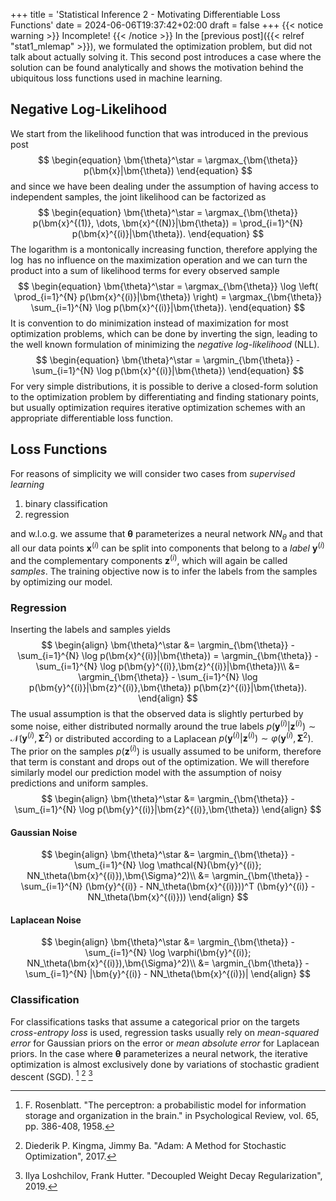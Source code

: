 +++
title = 'Statistical Inference 2 - Motivating Differentiable Loss Functions'
date = 2024-06-06T19:37:42+02:00
draft = false
+++
{{< notice warning >}}
Incomplete!
{{< /notice >}}
In the [previous post]({{< relref "stat1_mlemap" >}}), we formulated the optimization problem, but did not talk about actually solving it. This second post introduces a case where the solution can be found analytically and shows the motivation behind the ubiquitous loss functions used in machine learning.

## Negative Log-Likelihood
We start from the likelihood function that was introduced in the previous post
$$
\begin{equation}
\bm{\theta}^\star = \argmax_{\bm{\theta}} p(\bm{x}|\bm{\theta})
\end{equation}
$$
and since we have been dealing under the assumption of having access to independent samples, the joint likelihood can be factorized as
$$
\begin{equation}
    \bm{\theta}^\star = \argmax_{\bm{\theta}} p(\bm{x}^{(1)}, \dots, \bm{x}^{(N)}|\bm{\theta}) = \prod_{i=1}^{N} p(\bm{x}^{(i)}|\bm{\theta}).
\end{equation}
$$
The logarithm is a montonically increasing function, therefore applying the $\log$ has no influence on the maximization operation and we can turn the product into a sum of likelihood terms for every observed sample
$$
\begin{equation}
    \bm{\theta}^\star = \argmax_{\bm{\theta}} \log \left( \prod_{i=1}^{N} p(\bm{x}^{(i)}|\bm{\theta}) \right) = \argmax_{\bm{\theta}} \sum_{i=1}^{N} \log p(\bm{x}^{(i)}|\bm{\theta}).
\end{equation}
$$
It is convention to do minimization instead of maximization for most optimization problems, which can be done by inverting the sign, leading to the well known formulation of minimizing the *negative log-likelihood* (NLL).
$$
\begin{equation}
    \bm{\theta}^\star = \argmin_{\bm{\theta}} - \sum_{i=1}^{N} \log p(\bm{x}^{(i)}|\bm{\theta})
\end{equation}
$$
For very simple distributions, it is possible to derive a closed-form solution to the optimization problem by differentiating and finding stationary points, but usually optimization requires iterative optimization schemes with an appropriate differentiable loss function. 

## Loss Functions
For reasons of simplicity we will consider two cases from *supervised learning*
1. binary classification
2. regression

and w.l.o.g. we assume that $\bm{\theta}$ parameterizes a neural network $NN_\theta$ and that all our data points $\bm{x}^{(i)}$ can be split into components that belong to a *label* $\bm{y}^{(i)}$ and the complementary components $\bm{z}^{(i)}$, which will again be called *samples*. The training objective now is to infer the labels from the samples by optimizing our model.

### Regression
Inserting the labels and samples yields
$$
\begin{align}
    \bm{\theta}^\star &= \argmin_{\bm{\theta}} - \sum_{i=1}^{N} \log p(\bm{x}^{(i)}|\bm{\theta}) = \argmin_{\bm{\theta}} - \sum_{i=1}^{N} \log p(\bm{y}^{(i)},\bm{z}^{(i)}|\bm{\theta})\\
    &= \argmin_{\bm{\theta}} - \sum_{i=1}^{N} \log p(\bm{y}^{(i)}|\bm{z}^{(i)},\bm{\theta}) p(\bm{z}^{(i)}|\bm{\theta}).
\end{align}
$$
The usual assumption is that the observed data is slightly perturbed by some noise, either distributed normally around the true labels $p(\bm{y}^{(i)}|\bm{z}^{(i)}) \sim \mathcal{N}(\bm{y}^{(i)}, \bm{\Sigma}^2)$ or distributed according to a Laplacean $p(\bm{y}^{(i)}|\bm{z}^{(i)}) \sim \varphi (\bm{y}^{(i)}, \bm{\Sigma}^2)$. The prior on the samples $p(\bm{z}^{(i)})$ is usually assumed to be uniform, therefore that term is constant and drops out of the optimization. We will therefore similarly model our prediction model with the assumption of noisy predictions and uniform samples.
$$
\begin{align}
\bm{\theta}^\star &= \argmin_{\bm{\theta}} - \sum_{i=1}^{N} \log p(\bm{y}^{(i)}|\bm{z}^{(i)},\bm{\theta})
\end{align}
$$
#### Gaussian Noise
$$
\begin{align}
\bm{\theta}^\star &= \argmin_{\bm{\theta}} - \sum_{i=1}^{N} \log \mathcal{N}(\bm{y}^{(i)}; NN_\theta(\bm{x}^{(i)}),\bm{\Sigma}^2)\\
&= \argmin_{\bm{\theta}} - \sum_{i=1}^{N} (\bm{y}^{(i)} - NN_\theta(\bm{x}^{(i)}))^T (\bm{y}^{(i)} - NN_\theta(\bm{x}^{(i)}))
\end{align}
$$
#### Laplacean Noise
$$
\begin{align}
\bm{\theta}^\star &= \argmin_{\bm{\theta}} - \sum_{i=1}^{N} \log \varphi(\bm{y}^{(i)}; NN_\theta(\bm{x}^{(i)}),\bm{\Sigma}^2)\\
&= \argmin_{\bm{\theta}} - \sum_{i=1}^{N} |\bm{y}^{(i)} - NN_\theta(\bm{x}^{(i)})|
\end{align}
$$
### Classification

For classifications tasks that assume a categorical prior on the targets *cross-entropy loss* is used, regression tasks usually rely on *mean-squared error* for Gaussian priors on the error or *mean absolute error* for Laplacean priors. In the case where $\bm{\theta}$ parameterizes a neural network, the iterative optimization is almost exclusively done by variations of stochastic gradient descent (SGD). [^2] [^3] [^4]

[^2]: F. Rosenblatt. "The perceptron: a probabilistic model for information storage and organization in the brain." in Psychological Review, vol. 65, pp. 386-408, 1958.
[^3]: Diederik P. Kingma, Jimmy Ba. "Adam: A Method for Stochastic Optimization", 2017.
[^4]: Ilya Loshchilov, Frank Hutter. "Decoupled Weight Decay Regularization", 2019.